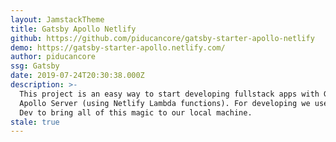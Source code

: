 ```yaml
---
layout: JamstackTheme
title: Gatsby Apollo Netlify
github: https://github.com/piducancore/gatsby-starter-apollo-netlify
demo: https://gatsby-starter-apollo.netlify.com/
author: piducancore
ssg: Gatsby
date: 2019-07-24T20:30:38.000Z
description: >-
  This project is an easy way to start developing fullstack apps with Gatsby and
  Apollo Server (using Netlify Lambda functions). For developing we use Netlify
  Dev to bring all of this magic to our local machine.
stale: true
---
```


